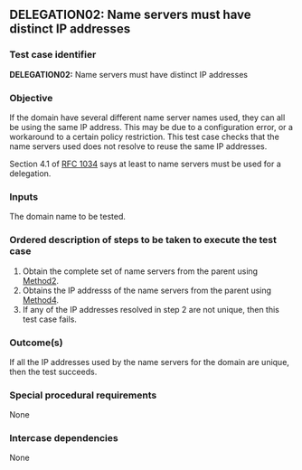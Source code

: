 ## DELEGATION02: Name servers must have distinct IP addresses

### Test case identifier

**DELEGATION02:** Name servers must have distinct IP addresses

### Objective

If the domain have several different name server names used, they can all
be using the same IP address. This may be due to a configuration error, or
a workaround to a certain policy restriction. This test case checks that
the name servers used does not resolve to reuse the same IP addresses.

Section 4.1 of [RFC 1034](http://tools.ietf.org/html/rfc1034) says at least
to name servers must be used for a delegation.

### Inputs

The domain name to be tested.

### Ordered description of steps to be taken to execute the test case

1. Obtain the complete set of name servers from the parent using
   [Method2](../Methods.md).
2. Obtains the IP addresss of the name servers from the parent using
   [Method4](../Methods.md).
3. If any of the IP addresses resolved in step 2 are not unique, then this
   test case fails.


### Outcome(s)

If all the IP addresses used by the name servers for the domain are unique,
then the test succeeds.

### Special procedural requirements

None 

### Intercase dependencies

None
